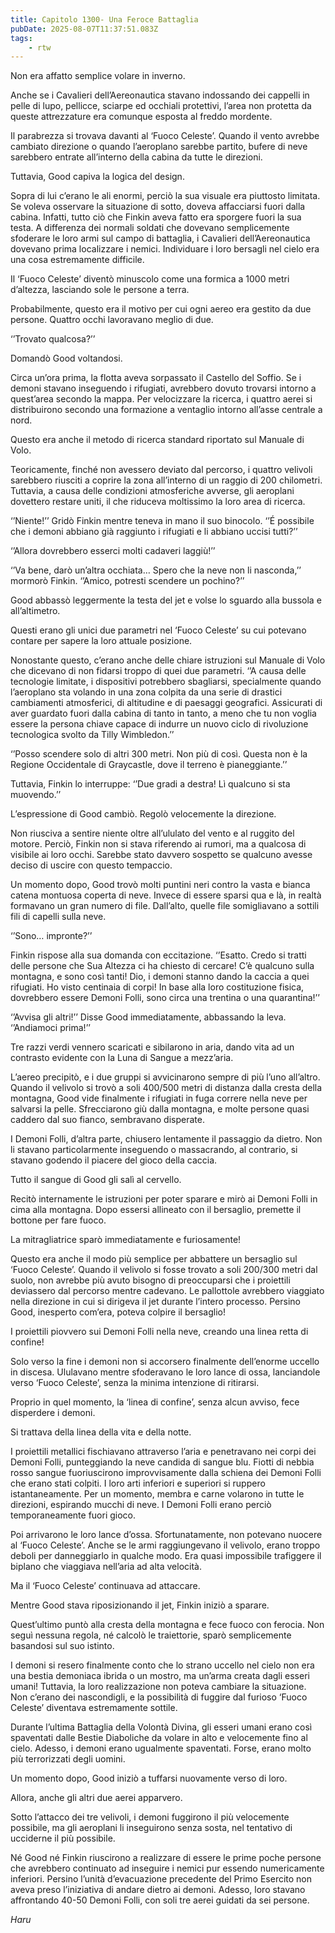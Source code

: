 ```yaml
---
title: Capitolo 1300- Una Feroce Battaglia
pubDate: 2025-08-07T11:37:51.083Z
tags:
    - rtw
---
```



Non era affatto semplice volare in inverno.


Anche se i Cavalieri dell’Aereonautica stavano indossando dei cappelli in pelle di lupo, pellicce, sciarpe ed occhiali protettivi, l’area non protetta da queste attrezzature era comunque esposta al freddo mordente.


Il parabrezza si trovava davanti al ‘Fuoco Celeste’. Quando il vento avrebbe cambiato direzione o quando l’aeroplano sarebbe partito, bufere di neve sarebbero entrate all’interno della cabina da tutte le direzioni.


Tuttavia, Good capiva la logica del design.


Sopra di lui c’erano le ali enormi, perciò la sua visuale era piuttosto limitata. Se voleva osservare la situazione di sotto, doveva affacciarsi fuori dalla cabina. Infatti, tutto ciò che Finkin aveva fatto era sporgere fuori la sua testa. A differenza dei normali soldati che dovevano semplicemente sfoderare le loro armi sul campo di battaglia, i Cavalieri dell’Aereonautica dovevano prima localizzare i nemici. Individuare i loro bersagli nel cielo era una cosa estremamente difficile.


Il ‘Fuoco Celeste’ diventò minuscolo come una formica a 1000 metri d’altezza, lasciando sole le persone a terra.


Probabilmente, questo era il motivo per cui ogni aereo era gestito da due persone. Quattro occhi lavoravano meglio di due.


‘’Trovato qualcosa?’’


Domandò Good voltandosi.


Circa un’ora prima, la flotta aveva sorpassato il Castello del Soffio. Se i demoni stavano inseguendo i rifugiati, avrebbero dovuto trovarsi intorno a quest’area secondo la mappa. Per velocizzare la ricerca, i quattro aerei si distribuirono secondo una formazione a ventaglio intorno all’asse centrale a nord.


Questo era anche il metodo di ricerca standard riportato sul Manuale di Volo.


Teoricamente, finché non avessero deviato dal percorso, i quattro velivoli sarebbero riusciti a coprire la zona all’interno di un raggio di 200 chilometri. Tuttavia, a causa delle condizioni atmosferiche avverse, gli aeroplani dovettero restare uniti, il che riduceva moltissimo la loro area di ricerca.


‘’Niente!’’ Gridò Finkin mentre teneva in mano il suo binocolo. ‘’É possibile che i demoni abbiano già raggiunto i rifugiati e li abbiano uccisi tutti?’’


‘’Allora dovrebbero esserci molti cadaveri laggiù!’’


‘’Va bene, darò un’altra occhiata… Spero che la neve non li nasconda,’’ mormorò Finkin. ‘’Amico, potresti scendere un pochino?’’


Good abbassò leggermente la testa del jet e volse lo sguardo alla bussola e all’altimetro.


Questi erano gli unici due parametri nel ‘Fuoco Celeste’ su cui potevano contare per sapere la loro attuale posizione.


Nonostante questo, c’erano anche delle chiare istruzioni sul Manuale di Volo che dicevano di non fidarsi troppo di quei due parametri. ‘’A causa delle tecnologie limitate, i dispositivi potrebbero sbagliarsi, specialmente quando l’aeroplano sta volando in una zona colpita da una serie di drastici cambiamenti atmosferici, di altitudine e di paesaggi geografici. Assicurati di aver guardato fuori dalla cabina di tanto in tanto, a meno che tu non voglia essere la persona chiave capace di indurre un nuovo ciclo di rivoluzione tecnologica svolto da Tilly Wimbledon.’’


‘’Posso scendere solo di altri 300 metri. Non più di così. Questa non è la Regione Occidentale di Graycastle, dove il terreno è pianeggiante.’’


Tuttavia, Finkin lo interruppe: ‘’Due gradi a destra! Lì qualcuno si sta muovendo.’’


L’espressione di Good cambiò. Regolò velocemente la direzione.


Non riusciva a sentire niente oltre all’ululato del vento e al ruggito del motore. Perciò, Finkin non si stava riferendo ai rumori, ma a qualcosa di visibile ai loro occhi. Sarebbe stato davvero sospetto se qualcuno avesse deciso di uscire con questo tempaccio.


Un momento dopo, Good trovò molti puntini neri contro la vasta e bianca catena montuosa coperta di neve. Invece di essere sparsi qua e là, in realtà formavano un gran numero di file. Dall’alto, quelle file somigliavano a sottili fili di capelli sulla neve.


‘’Sono… impronte?’’


Finkin rispose alla sua domanda con eccitazione. ‘’Esatto. Credo si tratti delle persone che Sua Altezza ci ha chiesto di cercare! C’è qualcuno sulla montagna, e sono così tanti! Dio, i demoni stanno dando la caccia a quei rifugiati. Ho visto centinaia di corpi! In base alla loro costituzione fisica, dovrebbero essere Demoni Folli, sono circa una trentina o una quarantina!’’


‘’Avvisa gli altri!’’ Disse Good immediatamente, abbassando la leva. ‘’Andiamoci prima!’’


Tre razzi verdi vennero scaricati e sibilarono in aria, dando vita ad un contrasto evidente con la Luna di Sangue a mezz’aria.


L’aereo precipitò, e i due gruppi si avvicinarono sempre di più l’uno all’altro. Quando il velivolo si trovò a soli 400/500 metri di distanza dalla cresta della montagna, Good vide finalmente i rifugiati in fuga correre nella neve per salvarsi la pelle. Sfrecciarono giù dalla montagna, e molte persone quasi caddero dal suo fianco, sembravano disperate.


I Demoni Folli, d’altra parte, chiusero lentamente il passaggio da dietro. Non li stavano particolarmente inseguendo o massacrando, al contrario, si stavano godendo il piacere del gioco della caccia.


Tutto il sangue di Good gli salì al cervello.


Recitò internamente le istruzioni per poter sparare e mirò ai Demoni Folli in cima alla montagna. Dopo essersi allineato con il bersaglio, premette il bottone per fare fuoco.


La mitragliatrice sparò immediatamente e furiosamente!


Questo era anche il modo più semplice per abbattere un bersaglio sul ‘Fuoco Celeste’. Quando il velivolo si fosse trovato a soli 200/300 metri dal suolo, non avrebbe più avuto bisogno di preoccuparsi che i proiettili deviassero dal percorso mentre cadevano. Le pallottole avrebbero viaggiato nella direzione in cui si dirigeva il jet durante l’intero processo. Persino Good, inesperto com’era, poteva colpire il bersaglio!


I proiettili piovvero sui Demoni Folli nella neve, creando una linea retta di confine!


Solo verso la  fine i demoni non si accorsero finalmente dell’enorme uccello in discesa. Ululavano mentre sfoderavano le loro lance di ossa, lanciandole verso ‘Fuoco Celeste’, senza la minima intenzione di ritirarsi.


Proprio in quel momento, la ‘linea di confine’, senza alcun avviso, fece disperdere i demoni.


Si trattava della linea della vita e della notte.


I proiettili metallici fischiavano attraverso l’aria e penetravano nei corpi dei Demoni Folli, punteggiando la neve candida di sangue blu. Fiotti di nebbia rosso sangue fuoriuscirono improvvisamente dalla schiena dei Demoni Folli che erano stati colpiti. I loro arti inferiori e superiori si ruppero istantaneamente. Per un momento, membra e carne volarono in tutte le direzioni, espirando mucchi di neve. I Demoni Folli erano perciò temporaneamente fuori gioco.


Poi arrivarono le loro lance d’ossa. Sfortunatamente, non potevano nuocere al ‘Fuoco Celeste’. Anche se le armi raggiungevano il velivolo, erano troppo deboli per danneggiarlo in qualche modo. Era quasi impossibile trafiggere il biplano che viaggiava nell’aria ad alta velocità.


Ma il ‘Fuoco Celeste’ continuava ad attaccare.


Mentre Good stava riposizionando il jet, Finkin iniziò a sparare.


Quest’ultimo puntò alla cresta della montagna e fece fuoco con ferocia. Non seguì nessuna regola, né calcolò le traiettorie, sparò semplicemente basandosi sul suo istinto.


I demoni si resero finalmente conto che lo strano uccello nel cielo non era una bestia demoniaca ibrida o un mostro, ma un’arma creata dagli esseri umani! Tuttavia, la loro realizzazione non poteva cambiare la situazione. Non c’erano dei nascondigli, e la possibilità di fuggire dal furioso ‘Fuoco Celeste’ diventava estremamente sottile.


Durante l’ultima Battaglia della Volontà Divina, gli esseri umani erano così spaventati dalle Bestie Diaboliche da volare in alto e velocemente fino al cielo. Adesso, i demoni erano ugualmente spaventati. Forse, erano molto più terrorizzati degli uomini.


Un momento dopo, Good iniziò a tuffarsi nuovamente verso di loro.


Allora, anche gli altri due aerei apparvero.


Sotto l’attacco dei tre velivoli, i demoni fuggirono il più velocemente possibile, ma gli aeroplani li inseguirono senza sosta, nel tentativo di ucciderne il più possibile.


Né Good né Finkin riuscirono a realizzare di essere le prime poche persone che avrebbero continuato ad inseguire i nemici pur essendo numericamente inferiori. Persino l’unità d’evacuazione precedente del Primo Esercito non aveva preso l’iniziativa di andare dietro ai demoni. Adesso, loro stavano affrontando 40-50 Demoni Folli, con soli tre aerei guidati da sei persone.


<em>Haru</em>


